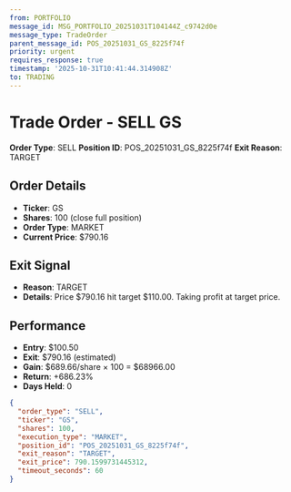 ```yaml
---
from: PORTFOLIO
message_id: MSG_PORTFOLIO_20251031T104144Z_c9742d0e
message_type: TradeOrder
parent_message_id: POS_20251031_GS_8225f74f
priority: urgent
requires_response: true
timestamp: '2025-10-31T10:41:44.314908Z'
to: TRADING
---
```


# Trade Order - SELL GS

**Order Type**: SELL
**Position ID**: POS_20251031_GS_8225f74f
**Exit Reason**: TARGET

## Order Details
- **Ticker**: GS
- **Shares**: 100 (close full position)
- **Order Type**: MARKET
- **Current Price**: $790.16

## Exit Signal
- **Reason**: TARGET
- **Details**: Price $790.16 hit target $110.00. Taking profit at target price.

## Performance
- **Entry**: $100.50
- **Exit**: $790.16 (estimated)
- **Gain**: $689.66/share × 100 = $68966.00
- **Return**: +686.23%
- **Days Held**: 0

```json
{
  "order_type": "SELL",
  "ticker": "GS",
  "shares": 100,
  "execution_type": "MARKET",
  "position_id": "POS_20251031_GS_8225f74f",
  "exit_reason": "TARGET",
  "exit_price": 790.1599731445312,
  "timeout_seconds": 60
}
```
